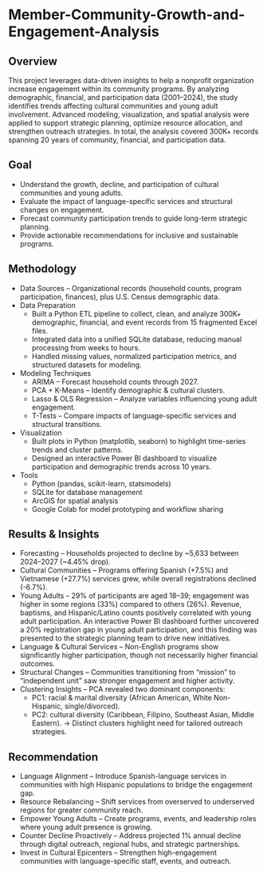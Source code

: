 # Member-Community-Growth-and-Engagement-Analysis

## Overview
This project leverages data-driven insights to help a nonprofit organization increase engagement within its community programs. By analyzing demographic, financial, and participation data (2001–2024), the study identifies trends affecting cultural communities and young adult involvement. Advanced modeling, visualization, and spatial analysis were applied to support strategic planning, optimize resource allocation, and strengthen outreach strategies. In total, the analysis covered 300K+ records spanning 20 years of community, financial, and participation data.

## Goal
* Understand the growth, decline, and participation of cultural communities and young adults.
* Evaluate the impact of language-specific services and structural changes on engagement.
* Forecast community participation trends to guide long-term strategic planning.
* Provide actionable recommendations for inclusive and sustainable programs.

## Methodology
* Data Sources – Organizational records (household counts, program participation, finances), plus U.S. Census demographic data.
* Data Preparation 
  * Built a Python ETL pipeline to collect, clean, and analyze 300K+ demographic, financial, and event records from 15 fragmented Excel files.  
  * Integrated data into a unified SQLite database, reducing manual processing from weeks to hours.  
  * Handled missing values, normalized participation metrics, and structured datasets for modeling.
* Modeling Techniques
  * ARIMA – Forecast household counts through 2027.
  * PCA + K-Means – Identify demographic & cultural clusters.
  * Lasso & OLS Regression – Analyze variables influencing young adult engagement.
  * T-Tests – Compare impacts of language-specific services and structural transitions.
* Visualization 
  * Built plots in Python (matplotlib, seaborn) to highlight time-series trends and cluster patterns.
  * Designed an interactive Power BI dashboard to visualize participation and demographic trends across 10 years.
* Tools
  * Python (pandas, scikit-learn, statsmodels)
  * SQLite for database management
  * ArcGIS for spatial analysis
  * Google Colab for model prototyping and workflow sharing

## Results & Insights
* Forecasting – Households projected to decline by ~5,633 between 2024–2027 (~4.45% drop).
* Cultural Communities – Programs offering Spanish (+7.5%) and Vietnamese (+27.7%) services grew, while overall registrations declined (-6.7%).
* Young Adults – 29% of participants are aged 18–39; engagement was higher in some regions (33%) compared to others (26%). Revenue, baptisms, and Hispanic/Latino counts positively correlated with young adult participation. An interactive Power BI dashboard further uncovered a 20% registration gap in young adult participation, and this finding was presented to the strategic planning team to drive new initiatives.
* Language & Cultural Services – Non-English programs show significantly higher participation, though not necessarily higher financial outcomes.
* Structural Changes – Communities transitioning from “mission” to “independent unit” saw stronger engagement and higher activity.
* Clustering Insights – PCA revealed two dominant components:
  * PC1: racial & marital diversity (African American, White Non-Hispanic, single/divorced).
  * PC2: cultural diversity (Caribbean, Filipino, Southeast Asian, Middle Eastern).
    → Distinct clusters highlight need for tailored outreach strategies.

## Recommendation
* Language Alignment – Introduce Spanish-language services in communities with high Hispanic populations to bridge the engagement gap.
* Resource Rebalancing – Shift services from overserved to underserved regions for greater community reach.
* Empower Young Adults – Create programs, events, and leadership roles where young adult presence is growing.
* Counter Decline Proactively – Address projected 1% annual decline through digital outreach, regional hubs, and strategic partnerships.
* Invest in Cultural Epicenters – Strengthen high-engagement communities with language-specific staff, events, and outreach.

